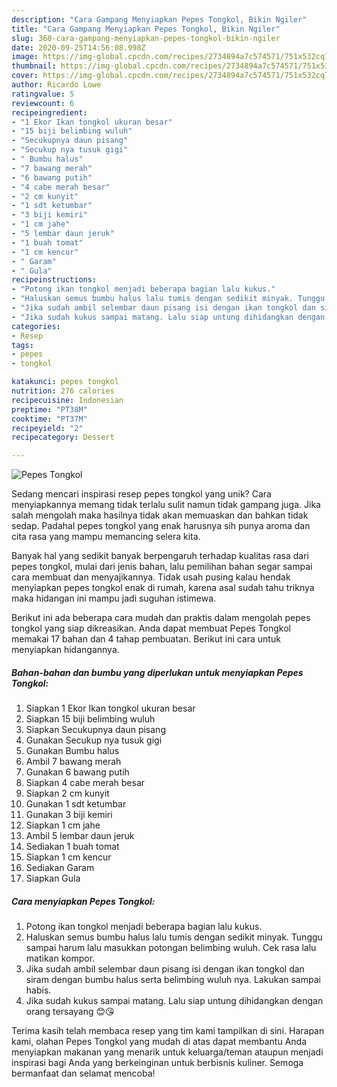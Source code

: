 ```yaml
---
description: "Cara Gampang Menyiapkan Pepes Tongkol, Bikin Ngiler"
title: "Cara Gampang Menyiapkan Pepes Tongkol, Bikin Ngiler"
slug: 360-cara-gampang-menyiapkan-pepes-tongkol-bikin-ngiler
date: 2020-09-25T14:56:08.998Z
image: https://img-global.cpcdn.com/recipes/2734894a7c574571/751x532cq70/pepes-tongkol-foto-resep-utama.jpg
thumbnail: https://img-global.cpcdn.com/recipes/2734894a7c574571/751x532cq70/pepes-tongkol-foto-resep-utama.jpg
cover: https://img-global.cpcdn.com/recipes/2734894a7c574571/751x532cq70/pepes-tongkol-foto-resep-utama.jpg
author: Ricardo Lowe
ratingvalue: 5
reviewcount: 6
recipeingredient:
- "1 Ekor Ikan tongkol ukuran besar"
- "15 biji belimbing wuluh"
- "Secukupnya daun pisang"
- "Secukup nya tusuk gigi"
- " Bumbu halus"
- "7 bawang merah"
- "6 bawang putih"
- "4 cabe merah besar"
- "2 cm kunyit"
- "1 sdt ketumbar"
- "3 biji kemiri"
- "1 cm jahe"
- "5 lembar daun jeruk"
- "1 buah tomat"
- "1 cm kencur"
- " Garam"
- " Gula"
recipeinstructions:
- "Potong ikan tongkol menjadi beberapa bagian lalu kukus."
- "Haluskan semus bumbu halus lalu tumis dengan sedikit minyak. Tunggu sampai harum lalu masukkan potongan belimbing wuluh. Cek rasa lalu matikan kompor."
- "Jika sudah ambil selembar daun pisang isi dengan ikan tongkol dan siram dengan bumbu halus serta belimbing wuluh nya. Lakukan sampai habis."
- "Jika sudah kukus sampai matang. Lalu siap untung dihidangkan dengan orang tersayang 😊😘"
categories:
- Resep
tags:
- pepes
- tongkol

katakunci: pepes tongkol 
nutrition: 276 calories
recipecuisine: Indonesian
preptime: "PT38M"
cooktime: "PT37M"
recipeyield: "2"
recipecategory: Dessert

---
```



![Pepes Tongkol](https://img-global.cpcdn.com/recipes/2734894a7c574571/751x532cq70/pepes-tongkol-foto-resep-utama.jpg)

Sedang mencari inspirasi resep pepes tongkol yang unik? Cara menyiapkannya memang tidak terlalu sulit namun tidak gampang juga. Jika salah mengolah maka hasilnya tidak akan memuaskan dan bahkan tidak sedap. Padahal pepes tongkol yang enak harusnya sih punya aroma dan cita rasa yang mampu memancing selera kita.



Banyak hal yang sedikit banyak berpengaruh terhadap kualitas rasa dari pepes tongkol, mulai dari jenis bahan, lalu pemilihan bahan segar sampai cara membuat dan menyajikannya. Tidak usah pusing kalau hendak menyiapkan pepes tongkol enak di rumah, karena asal sudah tahu triknya maka hidangan ini mampu jadi suguhan istimewa.


Berikut ini ada beberapa cara mudah dan praktis dalam mengolah pepes tongkol yang siap dikreasikan. Anda dapat membuat Pepes Tongkol memakai 17 bahan dan 4 tahap pembuatan. Berikut ini cara untuk menyiapkan hidangannya.

<!--inarticleads1-->

##### Bahan-bahan dan bumbu yang diperlukan untuk menyiapkan Pepes Tongkol:

1. Siapkan 1 Ekor Ikan tongkol ukuran besar
1. Siapkan 15 biji belimbing wuluh
1. Siapkan Secukupnya daun pisang
1. Gunakan Secukup nya tusuk gigi
1. Gunakan  Bumbu halus
1. Ambil 7 bawang merah
1. Gunakan 6 bawang putih
1. Siapkan 4 cabe merah besar
1. Siapkan 2 cm kunyit
1. Gunakan 1 sdt ketumbar
1. Gunakan 3 biji kemiri
1. Siapkan 1 cm jahe
1. Ambil 5 lembar daun jeruk
1. Sediakan 1 buah tomat
1. Siapkan 1 cm kencur
1. Sediakan  Garam
1. Siapkan  Gula




<!--inarticleads2-->

##### Cara menyiapkan Pepes Tongkol:

1. Potong ikan tongkol menjadi beberapa bagian lalu kukus.
1. Haluskan semus bumbu halus lalu tumis dengan sedikit minyak. Tunggu sampai harum lalu masukkan potongan belimbing wuluh. Cek rasa lalu matikan kompor.
1. Jika sudah ambil selembar daun pisang isi dengan ikan tongkol dan siram dengan bumbu halus serta belimbing wuluh nya. Lakukan sampai habis.
1. Jika sudah kukus sampai matang. Lalu siap untung dihidangkan dengan orang tersayang 😊😘




Terima kasih telah membaca resep yang tim kami tampilkan di sini. Harapan kami, olahan Pepes Tongkol yang mudah di atas dapat membantu Anda menyiapkan makanan yang menarik untuk keluarga/teman ataupun menjadi inspirasi bagi Anda yang berkeinginan untuk berbisnis kuliner. Semoga bermanfaat dan selamat mencoba!
